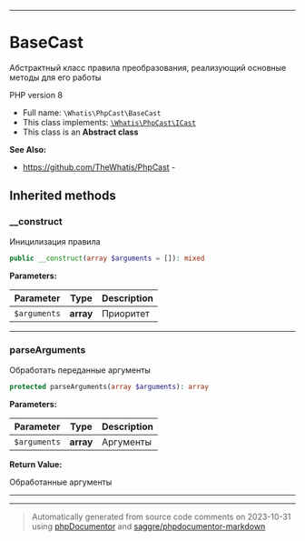 ***

# BaseCast

Абстрактный класс правила
преобразования, реализующий
основные методы для его работы

PHP version 8

* Full name: `\Whatis\PhpCast\BaseCast`
* This class implements:
[`\Whatis\PhpCast\ICast`](./ICast.md)
* This class is an **Abstract class**

**See Also:**

* https://github.com/TheWhatis/PhpCast - 






## Inherited methods


### __construct

Иницилизация правила

```php
public __construct(array $arguments = []): mixed
```








**Parameters:**

| Parameter | Type | Description |
|-----------|------|-------------|
| `$arguments` | **array** | Приоритет |




***

### parseArguments

Обработать переданные аргументы

```php
protected parseArguments(array $arguments): array
```








**Parameters:**

| Parameter | Type | Description |
|-----------|------|-------------|
| `$arguments` | **array** | Аргументы |


**Return Value:**

Обработанные аргументы



***


***
> Automatically generated from source code comments on 2023-10-31 using [phpDocumentor](http://www.phpdoc.org/) and [saggre/phpdocumentor-markdown](https://github.com/Saggre/phpDocumentor-markdown)
